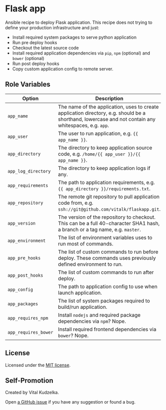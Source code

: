# Flask app

Ansible recipe to deploy Flask application. This recipe does not trying to
define your production infrastructure and just:

- Install required system packages to serve python application
- Run pre deploy hooks
- Checkout the latest source code
- Install required application dependencies via `pip`, `npm` (optional) and
  `bower` (optional)
- Run post deploy hooks
- Copy custom application config to remote server.


## Role Variables

| Option               | Description                                          |
|----------------------|------------------------------------------------------|
| `app_name`           | The name of the application, uses to create application directory, e.g. should be a shorthand, lowercase and not contain any whitespaces, e.g. `app`. |
| `app_user`           | The user to run application, e.g. `{{ app_name }}`. |
| `app_directory`      | The directory to keep application source code, e.g. `/home/{{ app_user }}/{{ app_name }}`. |
| `app_log_directory`  | The directory to keep application logs if any. |
| `app_requirements`   | The path to application requirements, e.g. `{{ app_directory }}/requirements.txt`. |
| `app_repository`     | The remote git repository to pull application code from, e.g. `ssh://git@github.com/vitalk/flaskapp.git`. |
| `app_version`        | The version of the repository to checkout. This can be a full 40-character SHA1 hash, a branch or a tag name, e.g. `master`. |
| `app_environment`    | The list of environment variables uses to run most of commands. |
| `app_pre_hooks`      | The list of custom commands to run before deploy. These commands uses previously defined environment to run. |
| `app_post_hooks`     | The list of custom commands to run after deploy. |
| `app_config`         | The path to application config to use when launch application. |
| `app_packages`       | The list of system packages required to build/run application. |
| `app_requires_npm`   | Install `nodejs` and required package dependencies via `npm`? Nope. |
| `app_requires_bower` | Install required frontend dependencies via `bower`? Nope. |


## License

Licensed under the [MIT license](http://mit-license.org/vitalk).


## Self-Promotion

Created by Vital Kudzelka.

Open [a GitHub issue](https://github.com/vitalk/ansible-flaskapp/issues) if
you have any suggestion or found a bug.
